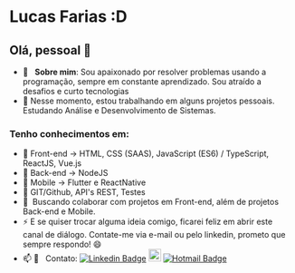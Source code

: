 # Lucas Farias :D

## Olá, pessoal 👋

- 💬  &nbsp; **Sobre mim**: Sou  apaixonado por resolver problemas usando a programação, sempre em constante aprendizado. Sou atraído a desafios e curto tecnologias <br/>
- 🔭 Nesse momento, estou trabalhando em alguns projetos pessoais. Estudando Análise e Desenvolvimento de Sistemas. <br/>
### Tenho conhecimentos em: 
- 🌱 Front-end -> HTML, CSS (SAAS), JavaScript (ES6) / TypeScript, ReactJS, Vue.js
- 🌱 Back-end -> NodeJS
- 🌱 Mobile -> Flutter e ReactNative
- 🌱 GIT/Github, API's REST, Testes
- :purple_heart: &nbsp;Buscando colaborar com projetos em Front-end, além de projetos Back-end e Mobile. <br/>
- ⚡ E se quiser trocar alguma ideia comigo, ficarei feliz em abrir este canal de diálogo. Contate-me via e-mail ou pelo linkedin, prometo que sempre respondo! 😄 <br/>
- 📫 :email: &nbsp; Contato: [![Linkedin Badge](https://img.shields.io/badge/-LucasFarias-blue?style=flat-square&logo=Linkedin&logoColor=white&link=https://www.linkedin.com/in/lucasfariasm/)](https://www.linkedin.com/in/lucasfariasm/) [<img src="https://img.shields.io/github/followers/lucasfariasm?label=follow&style=social" height="22" title="Follow me" />](https://github.com/lucasfariasm)
[![Hotmail Badge](https://img.shields.io/badge/-Hotmail-0078D4?style=flat-square&logo=microsoft-outlook&logoColor=white&link=mailto:lucasfarias.bsb@hotmail.com)](mailto:lucasfarias.bsb@hotmail.com)
